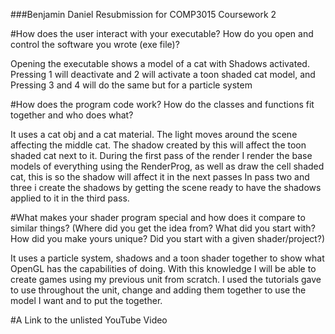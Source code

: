 ###Benjamin Daniel Resubmission for COMP3015 Coursework 2

#How does the user interact with your executable? How do you open and control the software you wrote (exe file)? 

Opening the executable shows a model of a cat with Shadows activated. Pressing 1 will deactivate and 2 will activate a toon shaded cat model, and Pressing 3 and 4 will do the same but for a particle system

#How does the program code work? How do the classes and functions fit together and who does what? 

It uses a cat obj and a cat material. The light moves around the scene affecting the middle cat. The shadow created by this will affect the toon shaded cat next to it.
During the first pass of the render I render the base models of everything using the RenderProg, as well as draw the cell shaded cat, this is so the shadow will affect it in the next passes
In pass two and three i create the shadows by getting the scene ready to have the shadows applied to it in the third pass.

#What makes your shader program special and how does it compare to similar things? (Where did you get the idea from? What did you start with? How did you make yours unique? Did you start with a given shader/project?) 

It uses a particle system, shadows and a toon shader together to show what OpenGL has the capabilities of doing. With this knowledge I will be able to create games using my previous unit from scratch. 
I used the tutorials gave to use throughout the unit, change and adding them together to use the model I want and to put the together.

#A Link to the unlisted YouTube Video
